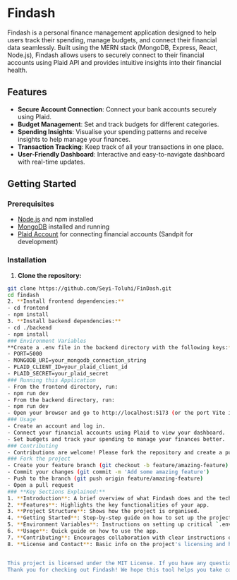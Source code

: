 # Findash
Findash is a personal finance management application designed to help users track their spending, manage budgets, and connect their financial data seamlessly. Built using the MERN stack (MongoDB, Express, React, Node.js), Findash allows users to securely connect to their financial accounts using Plaid API and provides intuitive insights into their financial health.
## Features
- **Secure Account Connection**: Connect your bank accounts securely using Plaid.
- **Budget Management**: Set and track budgets for different categories.
- **Spending Insights**: Visualise your spending patterns and receive insights to help manage your finances.
- **Transaction Tracking**: Keep track of all your transactions in one place.
- **User-Friendly Dashboard**: Interactive and easy-to-navigate dashboard with real-time updates.
## Getting Started
### Prerequisites
- [Node.js](https://nodejs.org/) and npm installed
- [MongoDB](https://www.mongodb.com/) installed and running
- [Plaid Account](https://plaid.com/) for connecting financial accounts (Sandpit for development)
### Installation
1. **Clone the repository:**
  ```bash
  git clone https://github.com/Seyi-Toluhi/FinDash.git
  cd findash
2. **Install frontend dependencies:**
- cd frontend
- npm install
3. **Install backend dependencies:**
- cd ./backend
- npm install
### Environment Variables
**Create a .env file in the backend directory with the following keys:**
- PORT=5000
- MONGODB_URI=your_mongodb_connection_string
- PLAID_CLIENT_ID=your_plaid_client_id
- PLAID_SECRET=your_plaid_secret
### Running this Application
- From the frontend directory, run:
  - npm run dev 
- From the backend directory, run:
  - npm run dev 
- Open your browser and go to http://localhost:5173 (or the port Vite is running on)
### Usage
- Create an account and log in.
- Connect your financial accounts using Plaid to view your dashboard.
- Set budgets and track your spending to manage your finances better.
### Contributing
- Contributions are welcome! Please fork the repository and create a pull request with your feature or fix.
### Fork the project
- Create your feature branch (git checkout -b feature/amazing-feature)
- Commit your changes (git commit -m 'Add some amazing feature')
- Push to the branch (git push origin feature/amazing-feature)
- Open a pull request
### **Key Sections Explained:**
1. **Introduction**: A brief overview of what Findash does and the tech stack it uses.
2. **Features**: Highlights the key functionalities of your app.
3. **Project Structure**: Shows how the project is organised.
4. **Getting Started**: Step-by-step guide on how to set up the project locally.
5. **Environment Variables**: Instructions on setting up critical `.env` variables.
6. **Usage**: Quick guide on how to use the app.
7. **Contributing**: Encourages collaboration with clear instructions on how to contribute.
8. **License and Contact**: Basic info on the project's licensing and how to get in touch.


This project is licensed under the MIT License. If you have any questions or suggestions, feel free to reach out.
Thank you for checking out Findash! We hope this tool helps you take control of your financial future.